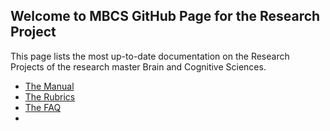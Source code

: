 ## Welcome to MBCS GitHub Page for the Research Project
This page lists the most up-to-date documentation on the Research Projects of the research master Brain and Cognitive Sciences.

* [The Manual](/researchproject/manual)
* [The Rubrics](/researchproject/rubrics)
* [The FAQ](/researchproject/faq)
* 
